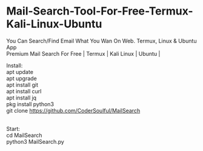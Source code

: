 # Mail-Search-Tool-For-Free-Termux-Kali-Linux-Ubuntu
You Can Search/Find Email What You Wan On Web. Termux, Linux &amp; Ubuntu App<br>
Premium Mail Search For Free | Termux | Kali Linux | Ubuntu |<br>

Install:<br>
apt update<br>
apt upgrade<br>
apt install git<br>
apt install curl<br>
apt install jq<br>
pkg install python3<br>
git clone https://github.com/CoderSoulful/MailSearch<br><br>

Start:<br>
cd MailSearch<br>
python3 MailSearch.py<br>

